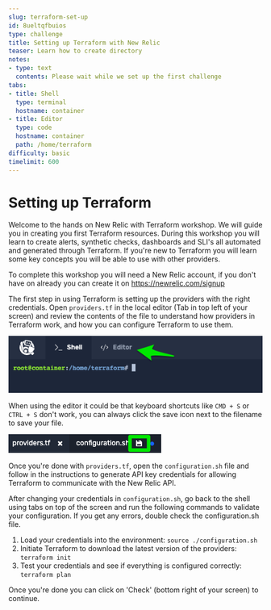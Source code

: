 ```yaml
---
slug: terraform-set-up
id: 8ueltqfbuios
type: challenge
title: Setting up Terraform with New Relic
teaser: Learn how to create directory
notes:
- type: text
  contents: Please wait while we set up the first challenge
tabs:
- title: Shell
  type: terminal
  hostname: container
- title: Editor
  type: code
  hostname: container
  path: /home/terraform
difficulty: basic
timelimit: 600
---
```


Setting up Terraform
==============

Welcome to the hands on New Relic with Terraform workshop. We will guide you in creating you first Terraform resources. During this workshop you will learn to create alerts, synthetic checks, dashboards and SLI's all automated and generated through Terraform. If you're new to Terraform you will learn some key concepts you will be able to use with other providers.

To complete this workshop you will need a New Relic account, if you don't have on already you can create it on https://newrelic.com/signup

The first step in using Terraform is setting up the providers with the right credentials. Open `providers.tf` in the local editor (Tab in top left of your screen) and review the contents of the file to understand how providers in Terraform work, and how you can configure Terraform to use them.

![Editor pane](https://raw.githubusercontent.com/kidk/futurestack2022-terraform/main/01-terraform-set-up/editor.png)

When using the editor it could be that keyboard shortcuts like `CMD + S` or `CTRL + S` don't work, you can always click the save icon next to the filename to save your file.

![Save icon](https://raw.githubusercontent.com/kidk/futurestack2022-terraform/main/01-terraform-set-up/save.png)

Once you're done with `providers.tf`, open the `configuration.sh` file and follow in the instructions to generate API key credentials for allowing Terraform to communicate with the New Relic API.

After changing your credentials in `configuration.sh`, go back to the shell using tabs on top of the screen and run the following commands to validate your configuration. If you get any errors, double check the configuration.sh file.

1) Load your credentials into the environment: `source ./configuration.sh`
2) Initiate Terraform to download the latest version of the providers: `terraform init`
3) Test your credentials and see if everything is configured correctly: `terraform plan`

Once you're done you can click on 'Check' (bottom right of your screen) to continue.
